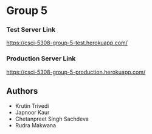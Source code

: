 # Group 5

### Test Server Link
https://csci-5308-group-5-test.herokuapp.com/

### Production Server Link
https://csci-5308-group-5-production.herokuapp.com/

## Authors
* Krutin Trivedi
* Japnoor Kaur
* Chetanpreet Singh Sachdeva
* Rudra Makwana
